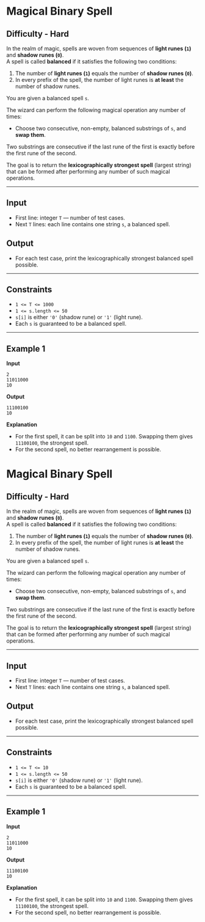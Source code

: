 #  Magical Binary Spell
## Difficulty - Hard

In the realm of magic, spells are woven from sequences of **light runes (`1`)** and **shadow runes (`0`)**.  
A spell is called **balanced** if it satisfies the following two conditions:

1. The number of **light runes (`1`)** equals the number of **shadow runes (`0`)**.  
2. In every prefix of the spell, the number of light runes is **at least** the number of shadow runes.  

You are given a balanced spell `s`.

The wizard can perform the following magical operation any number of times:  
- Choose two consecutive, non-empty, balanced substrings of `s`, and **swap them**.

Two substrings are consecutive if the last rune of the first is exactly before the first rune of the second.

The goal is to return the **lexicographically strongest spell** (largest string) that can be formed after performing any number of such magical operations.

---

## Input
- First line: integer `T` — number of test cases.  
- Next `T` lines: each line contains one string `s`, a balanced spell.  

## Output
- For each test case, print the lexicographically strongest balanced spell possible.  

---

## Constraints
- `1 <= T <= 1000`  
- `1 <= s.length <= 50`  
- `s[i]` is either `'0'` (shadow rune) or `'1'` (light rune).  
- Each `s` is guaranteed to be a balanced spell.  

---

## Example 1

**Input**  
```
2
11011000
10
```

**Output**  
```
11100100
10
```

**Explanation**  
- For the first spell, it can be split into `10` and `1100`. Swapping them gives `11100100`, the strongest spell.  
- For the second spell, no better rearrangement is possible.


#  Magical Binary Spell
## Difficulty - Hard

In the realm of magic, spells are woven from sequences of **light runes (`1`)** and **shadow runes (`0`)**.  
A spell is called **balanced** if it satisfies the following two conditions:

1. The number of **light runes (`1`)** equals the number of **shadow runes (`0`)**.  
2. In every prefix of the spell, the number of light runes is **at least** the number of shadow runes.  

You are given a balanced spell `s`.

The wizard can perform the following magical operation any number of times:  
- Choose two consecutive, non-empty, balanced substrings of `s`, and **swap them**.

Two substrings are consecutive if the last rune of the first is exactly before the first rune of the second.

The goal is to return the **lexicographically strongest spell** (largest string) that can be formed after performing any number of such magical operations.

---

## Input
- First line: integer `T` — number of test cases.  
- Next `T` lines: each line contains one string `s`, a balanced spell.  

## Output
- For each test case, print the lexicographically strongest balanced spell possible.  

---

## Constraints
- `1 <= T <= 10`  
- `1 <= s.length <= 50`  
- `s[i]` is either `'0'` (shadow rune) or `'1'` (light rune).  
- Each `s` is guaranteed to be a balanced spell.  

---

## Example 1

**Input**  
```
2
11011000
10
```

**Output**  
```
11100100
10
```

**Explanation**  
- For the first spell, it can be split into `10` and `1100`. Swapping them gives `11100100`, the strongest spell.  
- For the second spell, no better rearrangement is possible.

